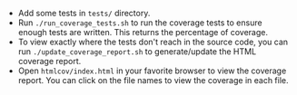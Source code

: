 - Add some tests in `tests/` directory.
- Run `./run_coverage_tests.sh` to run the coverage tests to ensure enough tests are written. This returns the percentage of coverage.
- To view exactly where the tests don't reach in the source code, you can run `./update_coverage_report.sh` to generate/update the HTML coverage report.
- Open `htmlcov/index.html` in your favorite browser to view the coverage report. You can click on the file names to view the coverage in each file.